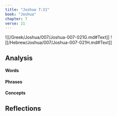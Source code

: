 ```yaml
---
title: "Joshua 7:21"
book: "Joshua"
chapter: 7
verse: 21
---
```

![[/Greek/Joshua/007/Joshua-007-021G.md#Text]]
![[/Hebrew/Joshua/007/Joshua-007-021H.md#Text]]

## Analysis

#### Words

#### Phrases

#### Concepts

## Reflections
